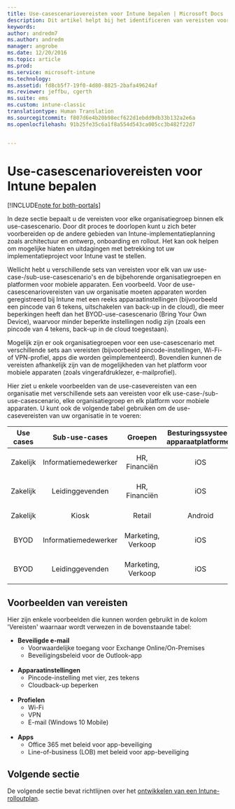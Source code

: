 ```yaml
---
title: Use-casescenariovereisten voor Intune bepalen | Microsoft Docs
description: Dit artikel helpt bij het identificeren van vereisten voor use-case- en sub-use-casescenario&quot;s voor een cloudimplementatie van Microsoft Intune.
keywords: 
author: andredm7
ms.author: andredm
manager: angrobe
ms.date: 12/20/2016
ms.topic: article
ms.prod: 
ms.service: microsoft-intune
ms.technology: 
ms.assetid: fd8cb5f7-19f0-4d80-8825-2bafa49624af
ms.reviewer: jeffbu, cgerth
ms.suite: ems
ms.custom: intune-classic
translationtype: Human Translation
ms.sourcegitcommit: f807d6e4b20b98ecf622d1ebdd9db33b132a2e6a
ms.openlocfilehash: 91b25fe35c6a1f8a554d543ca005cc3b482f22d7


---
```


# <a name="determine-intune-use-case-scenario-requirements"></a>Use-casescenariovereisten voor Intune bepalen

[!INCLUDE[note for both-portals](../includes/note-for-both-portals.md)]

In deze sectie bepaalt u de vereisten voor elke organisatiegroep binnen elk use-casescenario. Door dit proces te doorlopen kunt u zich beter voorbereiden op de andere gebieden van Intune-implementatieplanning zoals architectuur en ontwerp, onboarding en rollout. Het kan ook helpen om mogelijke hiaten en uitdagingen met betrekking tot uw implementatieproject voor Intune vast te stellen.

Wellicht hebt u verschillende sets van vereisten voor elk van uw use-case-/sub-use-casescenario's en de bijbehorende organisatiegroepen en platformen voor mobiele apparaten. Een voorbeeld. Voor de use-casescenariovereisten van uw organisatie moeten apparaten worden geregistreerd bij Intune met een reeks apparaatinstellingen (bijvoorbeeld een pincode van 6 tekens, uitschakelen van back-up in de cloud), die meer beperkingen heeft dan het BYOD-use-casescenario (Bring Your Own Device), waarvoor minder beperkte instellingen nodig zijn (zoals een pincode van 4 tekens, back-up in de cloud toegestaan).

Mogelijk zijn er ook organisatiegroepen voor een use-casescenario met verschillende sets aan vereisten (bijvoorbeeld pincode-instellingen, Wi-Fi- of VPN-profiel, apps die worden geïmplementeerd). Bovendien kunnen de vereisten afhankelijk zijn van de mogelijkheden van het platform voor mobiele apparaten (zoals vingerafdruklezer, e-mailprofiel).

Hier ziet u enkele voorbeelden van de use-casevereisten van een organisatie met verschillende sets aan vereisten voor elk use-case-/sub-use-casescenario, elke organisatiegroep en elk platform voor mobiele apparaten. U kunt ook de volgende tabel gebruiken om de use-casevereisten van uw organisatie in te voeren:

| **Use cases** | **Sub-use-cases** | **Groepen** | **Besturingssysteem apparaatplatformen** | **Requirements** |
|:---:|:---:|:---:|:---:|:---:|
| Zakelijk | Informatiemedewerker | HR, Financiën | iOS | Beveiligde e-mail, apparaatinstellingen, profielen, apps |                                                          
| Zakelijk | Leidinggevenden | HR, Financiën | iOS | Beveiligde e-mail, apparaatinstellingen, profielen, apps |                                                         
| Zakelijk | Kiosk | Retail | Android | Apparaatinstellingen, profielen, apps |
| BYOD | Informatiemedewerker | Marketing, Verkoop | iOS | Beveiligde e-mail, apparaatinstellingen, profielen, apps |                                                         
| BYOD | Leidinggevenden | Marketing, Verkoop | iOS | Beveiligde e-mail, apparaatinstellingen, profielen, apps |

## <a name="examples-of-requirements"></a>Voorbeelden van vereisten

Hier zijn enkele voorbeelden die kunnen worden gebruikt in de kolom 'Vereisten' waarnaar wordt verwezen in de bovenstaande tabel:

- **Beveiligde e-mail**
    - Voorwaardelijke toegang voor Exchange Online/On-Premises
    - Beveiligingsbeleid voor de Outlook-app
<br></br>
- **Apparaatinstellingen**
    - Pincode-instelling met vier, zes tekens
    - Cloudback-up beperken
<br></br>
- **Profielen**
    - Wi-Fi
    - VPN
    - E-mail (Windows 10 Mobile)
<br></br>
- **Apps**
    - Office 365 met beleid voor app-beveiliging
    - Line-of-business (LOB) met beleid voor app-beveiliging

## <a name="next-section"></a>Volgende sectie

De volgende sectie bevat richtlijnen over het [ontwikkelen van een Intune-rolloutplan](section-4-develop-a-rollout-plan.md).



<!--HONumber=Dec16_HO5-->


